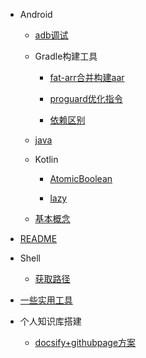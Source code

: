 
- Android

  - [adb调试](Android/adb调试.md)

  - Gradle构建工具

    - [fat-arr合并构建aar](Android/gradle构建工具/fat-arr合并构建aar.md)

    - [proguard优化指令](Android/gradle构建工具/proguard优化指令.md)

    - [依赖区别](Android/gradle构建工具/依赖区别.md)

  - [java](Android/java.md)

  - Kotlin

    - [AtomicBoolean](Android/kotlin/AtomicBoolean.md)

    - [lazy](Android/kotlin/lazy.md)

  - [基本概念](Android/基本概念.md)

- [README](README.md)

- Shell

  - [获取路径](shell/获取路径.md)

- [一些实用工具](一些实用工具.md)

- 个人知识库搭建

  - [docsify+githubpage方案](个人知识库搭建/docsify+githubpage方案.md)
